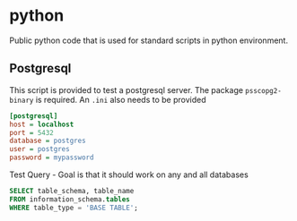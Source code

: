 # python
Public python code that is used for standard scripts in python environment.

## Postgresql

This script is provided to test a postgresql server. The package
`psscopg2-binary` is required. An `.ini` also needs to be provided

```ini
[postgresql]
host = localhost
port = 5432
database = postgres
user = postgres
password = mypassword
```

Test Query - Goal is that it should work on any and all databases

```sql
SELECT table_schema, table_name
FROM information_schema.tables
WHERE table_type = 'BASE TABLE';
```
